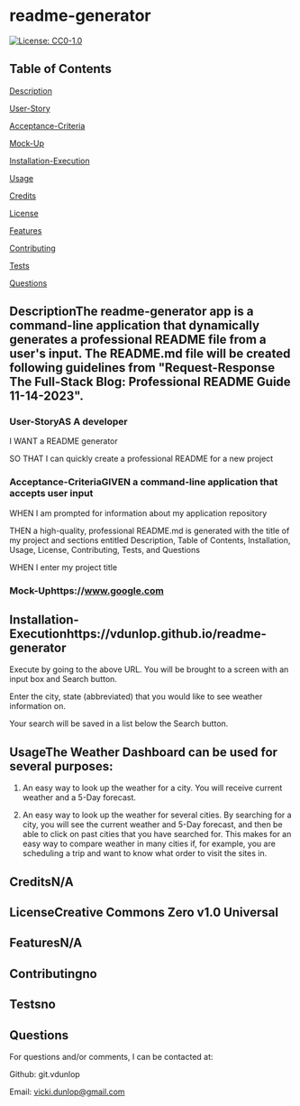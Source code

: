 # readme-generator

[![License: CC0-1.0](https://img.shields.io/badge/License-CC0_1.0-lightgrey.svg)](http://creativecommons.org/publicdomain/zero/1.0/)

## Table of Contents


[Description](#description)

[User-Story](#user-story)

[Acceptance-Criteria](#acceptance-criteria)

[Mock-Up](#mock-up)

[Installation-Execution](#installation-execution)

[Usage](#usage)

[Credits](#credits)

[License](#license)

[Features](#features)

[Contributing](#contributing)

[Tests](#tests)

[Questions](#questions)



## DescriptionThe readme-generator app is a command-line application that dynamically generates a professional README file from a user's input. The README.md file will be created following guidelines from "Request-Response The Full-Stack Blog: Professional README Guide 11-14-2023".

### User-StoryAS A developer

I WANT a README generator

SO THAT I can quickly create a professional README for a new project


### Acceptance-CriteriaGIVEN a command-line application that accepts user input

WHEN I am prompted for information about my application repository

THEN a high-quality, professional README.md is generated with the title of my project and sections entitled Description, Table of Contents, Installation, Usage, License, Contributing, Tests, and Questions

WHEN I enter my project title

### Mock-Uphttps://www.google.com

## Installation-Executionhttps://vdunlop.github.io/readme-generator

Execute by going to the above URL. You will be brought to a screen with an input box and Search button.

Enter the city, state (abbreviated) that you would like to see weather information on.

Your search will be saved in a list below the Search button.

## UsageThe Weather Dashboard can be used for several purposes:

1. An easy way to look up the weather for a city. You will receive current weather and a 5-Day forecast.

2. An easy way to look up the weather for several cities. By searching for a city, you will see the current weather and 5-Day forecast, and then be able to click on past cities that you have searched for. This makes for an easy way to compare weather in many cities if, for example, you are scheduling a trip and want to know what order to visit the sites in.

## CreditsN/A

## LicenseCreative Commons Zero v1.0 Universal

## FeaturesN/A

## Contributingno

## Testsno

## Questions

For questions and/or comments, I can be contacted at:



Github: git.vdunlop

Email: vicki.dunlop@gmail.com

